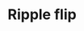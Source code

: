 # Ripple flip

<div id="example"></div>
<script type="application/javascript">
  new Vue({
    el: '#example',
    template: '<live-code class="full" :template="code" mode="html>iframe" :debounce="200" />',
    data: {
      code:
`
<script src="${location.origin+location.pathname}global.js"><\/script>
<script src="${location.origin+location.pathname}node_modules/tinycolor2/tinycolor.js"><\/script>
<script src="${location.origin+location.pathname}node_modules/tween.js/src/Tween.js"><\/script>

<style>
  html, body {
    width: 100%; height: 100%; padding:0; margin: 0;
  }
</style>

<body>

<script type="module">
  LUME.useDefaultNames()

  const {Motor, Scene, Node} = LUME
  const {Tween, Easing} = TWEEN
  const color = tinycolor

  const sleep = duration => new Promise(r => setTimeout(r, duration))

  const rippleFlipOptions = {
    amountToRotate: 180,
    rotationDuration: 1600,
    rotationCurve: Easing.Exponential.Out,

    amountToDisplace: 200,
    displaceDuration: 1600,
    displaceCurve: Easing.Exponential.Out,

    amountToOpacify: 1,
    opacifyDuration: 2400,
    opacifyCurve: Easing.Exponential.Out,

    rippleDuration: 1000,
    rippleCurve: Easing.Linear.None,
    // rippleCurve: Easing.Exponential.In,
    // rippleCurve: Easing.Quadratic.In,

    rotation: true,
    displacement: true,
    opacification: true,
  }

  async function rippleFlip(options) {
    const mainColor = color('#7ac5de')

    document.body.style.background = mainColor

    const scene = new Scene().set({
      perspective: 800
    })

    document.body.append(scene)

    const gridSizeX = 13
    const gridSizeY = 13
    const gridCellSize = 200

    const grid = new Node().set({
      size: [gridSizeX*gridCellSize, gridSizeY*gridCellSize],
      alignPoint: [0.5, 0.5],
      mountPoint: [0.5, 0.5],
      rotation: [30],
      position: {z: -600},
    })

    scene.append(grid)

    console.log('grid size', grid.calculatedSize)

    options = Object.assign({}, options, {
      // ripple center
      cx: grid.calculatedSize.x / 2,
      cy: grid.calculatedSize.y / 2,
      rippleDistance: grid.calculatedSize.x / 2,
    })

    // make a grid of rectangles
    for (let i=0; i<gridSizeX; i++) {
      for (let j=0; j<gridSizeY; j++) {
        const node = new Node().set({
          size: [gridCellSize, gridCellSize],
          position: [i*gridCellSize, j*gridCellSize],
          opacity: 0,
        })

        node.opacity = 0

        node.style.background = ''+mainColor.clone().darken(10)
        node.style.border = '1px solid ' + mainColor.clone().darken(35)

        grid.append(node)
      }
    }

    while (true) {
      await ripple(grid, options)
      await sleep(1000)
    }
  }

  function ripple(grid, {
      cx, cy,
      amountToRotate, rotationDuration, rotationCurve,
      amountToDisplace, displaceDuration, displaceCurve,
      amountToOpacify, opacifyDuration, opacifyCurve,
      rippleDistance, rippleDuration, rippleCurve,
      rotation, displacement, opacification,
  }) {
      let resolve = null
      const promise = new Promise(r => resolve = r)

      let radiusTweenComplete = false
      const radius = {value:0}
      const radiusTween = new Tween(radius)
          .to({value:rippleDistance}, rippleDuration)
          .easing(rippleCurve)
          .onComplete(() => radiusTweenComplete = true)
          .start()

      Motor.addRenderTask(time => {
          radiusTween.update(time)

          for (let i = 0, l=grid.children.length; i<l; i+=1) {
              const node = grid.children[i]

              if (node.animating) continue

              if (!node.distanceFromCircle) {
                  const dx = cx - (node.position.x + 50)
                  const dy = cy - (node.position.y + 50)
                  const distanceToCircleCenter = Math.sqrt(dx**2 + dy**2)
                  node.initialDistanceFromCircle = distanceToCircleCenter - radius.value
                  node.distanceFromCircle = node.initialDistanceFromCircle
              }
              else {
                  node.distanceFromCircle = node.initialDistanceFromCircle - radius.value
              }

              if (node.distanceFromCircle <= 0) {
                  node.animating = true

                  if (rotation) rotateNode(node, amountToRotate, rotationDuration, rotationCurve)
                  if (displacement) displaceNode(node, amountToDisplace, displaceDuration, displaceCurve)
                  if (opacification) opacifyNode(node, amountToOpacify, opacifyDuration, opacifyCurve)
              }
          }

          if (radiusTweenComplete) {
              const children = grid.children
              for (let i = 0, l=children.length; i<l; i+=1) {
                  children[i].animating = false
              }
              resolve()
              return false
          }
      })

      return promise
  }

  function rotateNode(node, finalValue, duration, curve) {
      let resolve = null
      const promise = new Promise(r => resolve = r)

      let tweenDone = false

      const rotationTween = new Tween(node.rotation)
          .to({y:'+180'}, duration)
          .easing(curve)
          .onComplete(() => tweenDone = true)
          .start()

      Motor.addRenderTask(time => {
          rotationTween.update(time)
          if (tweenDone) {
              resolve()
              return false
          }
      })

      return promise
  }

  function displaceNode(node, amount, duration, curve) {
      let resolve = null
      const promise = new Promise(r => resolve = r)

      const displace = {value: 0}
      let tweenDone = false

      const displacementTween = new Tween(displace)
          .to({value: Math.PI}, duration)
          .easing(curve)
          .onComplete(() => tweenDone = true)
          .start()

      Motor.addRenderTask(time => {
          displacementTween.update(time)

          node.position.z = amount * Math.sin(displace.value)

          if (tweenDone) {
              resolve()
              return false
          }
      })

      return promise
  }

  function opacifyNode(node, amount, duration, curve) {
      let resolve = null
      const promise = new Promise(r => resolve = r)

      const opacify = {value: 0}
      let tweenDone = false

      const opacifyTween = new Tween(opacify)
          .to({value: Math.PI}, duration)
          .easing(curve)
          .onComplete(() => tweenDone = true)
          .start()

      Motor.addRenderTask(time => {
          opacifyTween.update(time)

          node.opacity = amount * Math.sin(opacify.value)

          if (tweenDone) {
              resolve()
              return false
          }
      })

      return promise
  }

  rippleFlip(rippleFlipOptions)
<\/script>

<body>

`
    },
  })
</script>

<!-- TODO show demo information without breaking the full height demo view:
- The 3D scene is defined with imperative JavaScript
- Rendering: CSS3D
- [Fork on codepen](https://codepen.io/trusktr/pen/bWwdqR) -->
